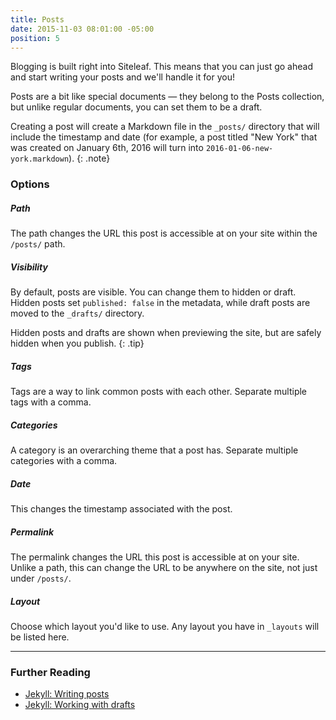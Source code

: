 ```yaml
---
title: Posts
date: 2015-11-03 08:01:00 -05:00
position: 5
---
```


Blogging is built right into Siteleaf. This means that you can just go ahead and start writing your posts and we'll handle it for you!

Posts are a bit like special documents — they belong to the Posts collection, but unlike regular documents, you can set them to be a draft.

Creating a post will create a Markdown file in the `_posts/` directory that will include the timestamp and date (for example, a post titled "New York" that was created on January 6th, 2016 will turn into `2016-01-06-new-york.markdown`).
{: .note}

### Options

##### Path

The path changes the URL this post is accessible at on your site within the `/posts/` path.

##### Visibility

By default, posts are visible. You can change them to hidden or draft. Hidden posts set `published: false` in the metadata, while draft posts are moved to the `_drafts/` directory.

Hidden posts and drafts are shown when previewing the site, but are safely hidden when you publish.
{: .tip}

##### Tags

Tags are a way to link common posts with each other. Separate multiple tags with a comma.

##### Categories

A category is an overarching theme that a post has. Separate multiple categories with a comma.

##### Date

This changes the timestamp associated with the post.

##### Permalink

The permalink changes the URL this post is accessible at on your site. Unlike a path, this can change the URL to be anywhere on the site, not just under `/posts/`.

##### Layout

Choose which layout you'd like to use. Any layout you have in `_layouts` will be listed here.

---

### Further Reading

- [Jekyll: Writing posts](http://jekyllrb.com/docs/posts/)
- [Jekyll: Working with drafts](http://jekyllrb.com/docs/drafts/)
